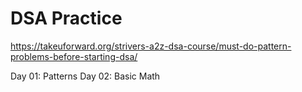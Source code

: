 # DSA Practice

https://takeuforward.org/strivers-a2z-dsa-course/must-do-pattern-problems-before-starting-dsa/

Day 01: Patterns
Day 02: Basic Math

